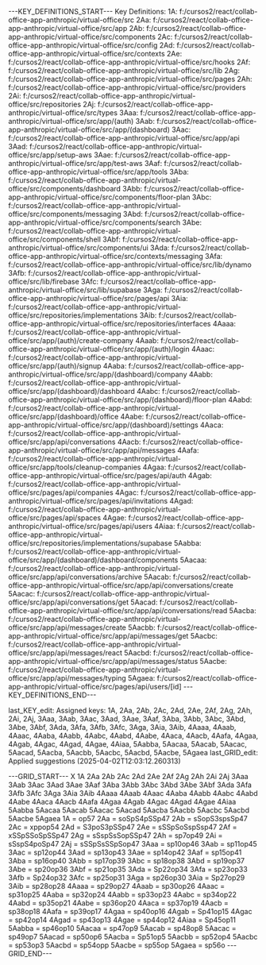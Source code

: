 
---KEY_DEFINITIONS_START---
Key Definitions:
1A: f:/cursos2/react/collab-office-app-anthropic/virtual-office/src
2Aa: f:/cursos2/react/collab-office-app-anthropic/virtual-office/src/app
2Ab: f:/cursos2/react/collab-office-app-anthropic/virtual-office/src/components
2Ac: f:/cursos2/react/collab-office-app-anthropic/virtual-office/src/config
2Ad: f:/cursos2/react/collab-office-app-anthropic/virtual-office/src/contexts
2Ae: f:/cursos2/react/collab-office-app-anthropic/virtual-office/src/hooks
2Af: f:/cursos2/react/collab-office-app-anthropic/virtual-office/src/lib
2Ag: f:/cursos2/react/collab-office-app-anthropic/virtual-office/src/pages
2Ah: f:/cursos2/react/collab-office-app-anthropic/virtual-office/src/providers
2Ai: f:/cursos2/react/collab-office-app-anthropic/virtual-office/src/repositories
2Aj: f:/cursos2/react/collab-office-app-anthropic/virtual-office/src/types
3Aaa: f:/cursos2/react/collab-office-app-anthropic/virtual-office/src/app/(auth)
3Aab: f:/cursos2/react/collab-office-app-anthropic/virtual-office/src/app/(dashboard)
3Aac: f:/cursos2/react/collab-office-app-anthropic/virtual-office/src/app/api
3Aad: f:/cursos2/react/collab-office-app-anthropic/virtual-office/src/app/setup-aws
3Aae: f:/cursos2/react/collab-office-app-anthropic/virtual-office/src/app/test-aws
3Aaf: f:/cursos2/react/collab-office-app-anthropic/virtual-office/src/app/tools
3Aba: f:/cursos2/react/collab-office-app-anthropic/virtual-office/src/components/dashboard
3Abb: f:/cursos2/react/collab-office-app-anthropic/virtual-office/src/components/floor-plan
3Abc: f:/cursos2/react/collab-office-app-anthropic/virtual-office/src/components/messaging
3Abd: f:/cursos2/react/collab-office-app-anthropic/virtual-office/src/components/search
3Abe: f:/cursos2/react/collab-office-app-anthropic/virtual-office/src/components/shell
3Abf: f:/cursos2/react/collab-office-app-anthropic/virtual-office/src/components/ui
3Ada: f:/cursos2/react/collab-office-app-anthropic/virtual-office/src/contexts/messaging
3Afa: f:/cursos2/react/collab-office-app-anthropic/virtual-office/src/lib/dynamo
3Afb: f:/cursos2/react/collab-office-app-anthropic/virtual-office/src/lib/firebase
3Afc: f:/cursos2/react/collab-office-app-anthropic/virtual-office/src/lib/supabase
3Aga: f:/cursos2/react/collab-office-app-anthropic/virtual-office/src/pages/api
3Aia: f:/cursos2/react/collab-office-app-anthropic/virtual-office/src/repositories/implementations
3Aib: f:/cursos2/react/collab-office-app-anthropic/virtual-office/src/repositories/interfaces
4Aaaa: f:/cursos2/react/collab-office-app-anthropic/virtual-office/src/app/(auth)/create-company
4Aaab: f:/cursos2/react/collab-office-app-anthropic/virtual-office/src/app/(auth)/login
4Aaac: f:/cursos2/react/collab-office-app-anthropic/virtual-office/src/app/(auth)/signup
4Aaba: f:/cursos2/react/collab-office-app-anthropic/virtual-office/src/app/(dashboard)/company
4Aabb: f:/cursos2/react/collab-office-app-anthropic/virtual-office/src/app/(dashboard)/dashboard
4Aabc: f:/cursos2/react/collab-office-app-anthropic/virtual-office/src/app/(dashboard)/floor-plan
4Aabd: f:/cursos2/react/collab-office-app-anthropic/virtual-office/src/app/(dashboard)/office
4Aabe: f:/cursos2/react/collab-office-app-anthropic/virtual-office/src/app/(dashboard)/settings
4Aaca: f:/cursos2/react/collab-office-app-anthropic/virtual-office/src/app/api/conversations
4Aacb: f:/cursos2/react/collab-office-app-anthropic/virtual-office/src/app/api/messages
4Aafa: f:/cursos2/react/collab-office-app-anthropic/virtual-office/src/app/tools/cleanup-companies
4Agaa: f:/cursos2/react/collab-office-app-anthropic/virtual-office/src/pages/api/auth
4Agab: f:/cursos2/react/collab-office-app-anthropic/virtual-office/src/pages/api/companies
4Agac: f:/cursos2/react/collab-office-app-anthropic/virtual-office/src/pages/api/invitations
4Agad: f:/cursos2/react/collab-office-app-anthropic/virtual-office/src/pages/api/spaces
4Agae: f:/cursos2/react/collab-office-app-anthropic/virtual-office/src/pages/api/users
4Aiaa: f:/cursos2/react/collab-office-app-anthropic/virtual-office/src/repositories/implementations/supabase
5Aabba: f:/cursos2/react/collab-office-app-anthropic/virtual-office/src/app/(dashboard)/dashboard/components
5Aacaa: f:/cursos2/react/collab-office-app-anthropic/virtual-office/src/app/api/conversations/archive
5Aacab: f:/cursos2/react/collab-office-app-anthropic/virtual-office/src/app/api/conversations/create
5Aacac: f:/cursos2/react/collab-office-app-anthropic/virtual-office/src/app/api/conversations/get
5Aacad: f:/cursos2/react/collab-office-app-anthropic/virtual-office/src/app/api/conversations/read
5Aacba: f:/cursos2/react/collab-office-app-anthropic/virtual-office/src/app/api/messages/create
5Aacbb: f:/cursos2/react/collab-office-app-anthropic/virtual-office/src/app/api/messages/get
5Aacbc: f:/cursos2/react/collab-office-app-anthropic/virtual-office/src/app/api/messages/react
5Aacbd: f:/cursos2/react/collab-office-app-anthropic/virtual-office/src/app/api/messages/status
5Aacbe: f:/cursos2/react/collab-office-app-anthropic/virtual-office/src/app/api/messages/typing
5Agaea: f:/cursos2/react/collab-office-app-anthropic/virtual-office/src/pages/api/users/[id]
---KEY_DEFINITIONS_END---

last_KEY_edit: Assigned keys: 1A, 2Aa, 2Ab, 2Ac, 2Ad, 2Ae, 2Af, 2Ag, 2Ah, 2Ai, 2Aj, 3Aaa, 3Aab, 3Aac, 3Aad, 3Aae, 3Aaf, 3Aba, 3Abb, 3Abc, 3Abd, 3Abe, 3Abf, 3Ada, 3Afa, 3Afb, 3Afc, 3Aga, 3Aia, 3Aib, 4Aaaa, 4Aaab, 4Aaac, 4Aaba, 4Aabb, 4Aabc, 4Aabd, 4Aabe, 4Aaca, 4Aacb, 4Aafa, 4Agaa, 4Agab, 4Agac, 4Agad, 4Agae, 4Aiaa, 5Aabba, 5Aacaa, 5Aacab, 5Aacac, 5Aacad, 5Aacba, 5Aacbb, 5Aacbc, 5Aacbd, 5Aacbe, 5Agaea
last_GRID_edit: Applied suggestions (2025-04-02T12:03:12.260313)

---GRID_START---
X 1A 2Aa 2Ab 2Ac 2Ad 2Ae 2Af 2Ag 2Ah 2Ai 2Aj 3Aaa 3Aab 3Aac 3Aad 3Aae 3Aaf 3Aba 3Abb 3Abc 3Abd 3Abe 3Abf 3Ada 3Afa 3Afb 3Afc 3Aga 3Aia 3Aib 4Aaaa 4Aaab 4Aaac 4Aaba 4Aabb 4Aabc 4Aabd 4Aabe 4Aaca 4Aacb 4Aafa 4Agaa 4Agab 4Agac 4Agad 4Agae 4Aiaa 5Aabba 5Aacaa 5Aacab 5Aacac 5Aacad 5Aacba 5Aacbb 5Aacbc 5Aacbd 5Aacbe 5Agaea
1A = op57
2Aa = soSpS4pSSp47
2Ab = sSopS3spsSp47
2Ac = xppop54
2Ad = S3poS3pSSp47
2Ae = sSSpSoSspSsp47
2Af = xSSpSSoSpSSp47
2Ag = sSspSsSopSSp47
2Ah = sp7op49
2Ai = sSspS4poSp47
2Aj = sSSpSsSSpSop47
3Aaa = sp10op46
3Aab = sp11op45
3Aac = sp12op44
3Aad = sp13op43
3Aae = sp14op42
3Aaf = sp15op41
3Aba = sp16op40
3Abb = sp17op39
3Abc = sp18op38
3Abd = sp19op37
3Abe = sp20op36
3Abf = sp21op35
3Ada = Sp22op34
3Afa = sp23op33
3Afb = Sp24op32
3Afc = sp25op31
3Aga = sp26op30
3Aia = Sp27op29
3Aib = sp28op28
4Aaaa = sp29op27
4Aaab = sp30op26
4Aaac = sp31op25
4Aaba = sp32op24
4Aabb = sp33op23
4Aabc = sp34op22
4Aabd = sp35op21
4Aabe = sp36op20
4Aaca = sp37op19
4Aacb = sp38op18
4Aafa = sp39op17
4Agaa = sp40op16
4Agab = Sp41op15
4Agac = sp42op14
4Agad = sp43op13
4Agae = sp44op12
4Aiaa = Sp45op11
5Aabba = sp46op10
5Aacaa = sp47op9
5Aacab = sp48op8
5Aacac = sp49op7
5Aacad = sp50op6
5Aacba = Sp51op5
5Aacbb = sp52op4
5Aacbc = sp53op3
5Aacbd = sp54opp
5Aacbe = sp55op
5Agaea = sp56o
---GRID_END---
